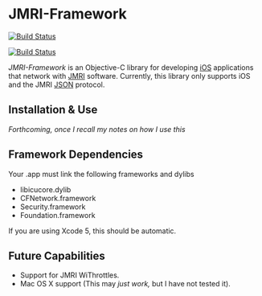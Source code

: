 # JMRI-Framework #

[![Build Status](https://services01.alexandriasoftware.com/buildStatus/icon?job=JMRI_Framework)](https://services01.alexandriasoftware.com/job/JMRI_Framework/)

[![Build Status](https://travis-ci.org/rhwood/JMRI-Framework.png)](https://travis-ci.org/rhwood/JMRI-Framework)

*JMRI-Framework* is an Objective-C library for developing [iOS](http://developer.apple.com/devcenter/ios/index.action "iOS Developer Center @ Apple") applications that network with [JMRI](http://jmri.org) software.  Currently, this library only supports iOS and the JMRI [JSON](http://jmri.sourceforge.net/help/en/html/web/JsonServlet.shtml) protocol.

## Installation & Use ##

*Forthcoming, once I recall my notes on how I use this*

## Framework Dependencies ##

Your .app must link the following frameworks and dylibs

- libicucore.dylib
- CFNetwork.framework
- Security.framework
- Foundation.framework

If you are using Xcode 5, this should be automatic.

## Future Capabilities ##

* Support for JMRI WiThrottles.
* Mac OS X support (This may *just work,* but I have not tested it).
